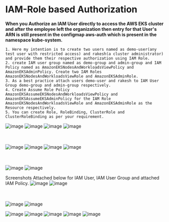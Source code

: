# IAM-Role based Authorization

**When you Authorize an IAM User directly to access the AWS EKS cluster and after the employee left the organization then entry for that User's ARN is still present in the configmap aws-auth which is present in the namespace kube-system.** 

```
1. Here my intention is to create two users named as demo-user(any test user with restricted access) and rakesh(a cluster administrator) and provide them their respective authorization using IAM Role.
2. create IAM user group named as demo-group and admin-group and IAM Policy named as AmazonEKSNodesAndWorkloadsViewPolicy and AmazonEKSAdminPolicy. Create two IAM Roles AmazonEKSNodesAndWorkloadsViewRole and AmazonEKSAdminRole.
3. As a best practice attach users demo-user and rakesh to IAM User Group demo-group and admin-group respectively.
4. Create Assume Role Policy AmazonEKSAssumeEKSNodesAndWorkloadsViewPolicy and AmazonEKSAssumeEKSAdminPolicy for the IAM Role AmazonEKSNodesAndWorkloadsViewRole and AmazonEKSAdminRole as the Resource respectively.
5. You can create Role, RoleBinding, ClusterRole and ClusterRoleBinding as per your requirement.
```

![image](https://github.com/singhritesh85/EKS-Authentication/assets/56765895/011e77bc-c6a6-4ef0-bdae-0c05e824815b)
![image](https://github.com/singhritesh85/EKS-Authentication/assets/56765895/b1ef94e9-36a9-460a-b596-17a5c2bc3e4a)
![image](https://github.com/singhritesh85/EKS-Authentication/assets/56765895/469074b0-9f79-4c28-b239-fab347b02273)
![image](https://github.com/singhritesh85/EKS-Authentication/assets/56765895/47632f1b-3bb8-4179-a68a-5a1cfd43ea5a)

<br><br/>
![image](https://github.com/singhritesh85/EKS-Authentication/assets/56765895/2daeb19c-0071-4b1e-b528-e2d19aa4d7c9)
![image](https://github.com/singhritesh85/EKS-Authentication/assets/56765895/dfad6336-f516-4169-9b57-c260b22dfb5a)
![image](https://github.com/singhritesh85/EKS-Authentication/assets/56765895/58782fef-cf4a-4e5f-a4cd-13b361d7aa30)
![image](https://github.com/singhritesh85/EKS-Authentication/assets/56765895/edfbe8f0-7a7a-489c-bfc4-34cdc053053d)

<br> <br/>
![image](https://github.com/singhritesh85/EKS-Authentication/assets/56765895/17ed618d-14fb-48ee-a692-601314f495de)
![image](https://github.com/singhritesh85/EKS-Authentication/assets/56765895/b47745e0-8645-47fd-9d57-a6f13b5e6441)

Screenshots Attached below for IAM User, IAM User Group and attached IAM Policy.
![image](https://github.com/singhritesh85/EKS-Authentication/assets/56765895/3de0f783-ec40-47ef-9511-60a3e0e03bcc)
![image](https://github.com/singhritesh85/EKS-Authentication/assets/56765895/408edc52-3de2-4fca-8332-9beb898fcddb)

<br> <br/>
![image](https://github.com/singhritesh85/EKS-Authentication/assets/56765895/aa33cf5c-56fb-4090-a6a1-15ecd784980e)
![image](https://github.com/singhritesh85/EKS-Authentication/assets/56765895/7b025611-c5a9-4fcd-b06e-13174a4f9457)



![image](https://github.com/singhritesh85/EKS-Authentication/assets/56765895/1af0e600-37c8-4c44-8e3c-8f93a5625c92)
![image](https://github.com/singhritesh85/EKS-Authentication/assets/56765895/f164c906-6e85-49fc-8b42-057604d68e41)
![image](https://github.com/singhritesh85/EKS-Authentication/assets/56765895/bcbed4b3-09e0-4c62-909d-be4a7d7599b8)
![image](https://github.com/singhritesh85/EKS-Authentication/assets/56765895/e9e23c3c-d0fc-4b10-871a-c8f67eaaf744)
![image](https://github.com/singhritesh85/EKS-Authentication/assets/56765895/86c24373-507f-4117-ba90-46d361ff8d06)


